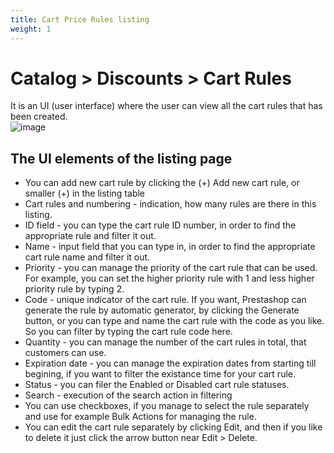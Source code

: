 ```yaml
---
title: Cart Price Rules listing
weight: 1
---
```


# Catalog > Discounts > Cart Rules
It is an UI (user interface) where the user can view all the cart rules that has been created.<br>
![image](static/img/cart-rules-listing.png)

## The UI elements of the listing page
- You can add new cart rule by clicking the (+) Add new cart rule, or smaller (+) in the listing table
- Cart rules and numbering - indication, how many rules are there in this listing.
- ID field - you can type the cart rule ID number, in order to find the appropriate rule and filter it out.
- Name - input field that you can type in, in order to find the appropriate cart rule name and filter it out.
- Priority - you can manage the priority of the cart rule that can be used. For example, you can set the higher priority rule with 1 and less higher priority rule by typing 2.
- Code - unique indicator of the cart rule. If you want, Prestashop can generate the rule by automatic generator, by clicking the Generate button, or you can type and name the cart rule with the code as you like. So you can filter by typing the cart rule code here.
- Quantity - you can manage the number of the cart rules in total, that customers can use.
- Expiration date - you can manage the expiration dates from starting till begining, if you want to filter the existance time for your cart rule.
- Status - you can filer the Enabled or Disabled cart rule statuses.
- Search - execution of the search action in filtering
- You can use checkboxes, if you manage to select the rule separately and use for example Bulk Actions for managing the rule.
- You can edit the cart rule separately by clicking Edit, and then if you like to delete it just click the arrow button near Edit > Delete.
